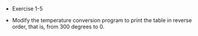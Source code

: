 * Exercise 1-5

- Modify the temperature conversion program to print the table in reverse order,
that is, from 300 degrees to 0.
